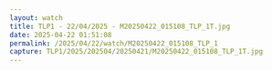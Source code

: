 ```yaml
---
layout: watch
title: TLP1 - 22/04/2025 - M20250422_015108_TLP_1T.jpg
date: 2025-04-22 01:51:08
permalink: /2025/04/22/watch/M20250422_015108_TLP_1
capture: TLP1/2025/202504/20250421/M20250422_015108_TLP_1T.jpg
---
```

